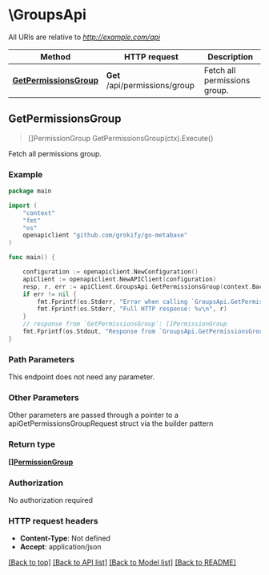 # \GroupsApi

All URIs are relative to *http://example.com/api*

Method | HTTP request | Description
------------- | ------------- | -------------
[**GetPermissionsGroup**](GroupsApi.md#GetPermissionsGroup) | **Get** /api/permissions/group | Fetch all permissions group.



## GetPermissionsGroup

> []PermissionGroup GetPermissionsGroup(ctx).Execute()

Fetch all permissions group.



### Example

```go
package main

import (
    "context"
    "fmt"
    "os"
    openapiclient "github.com/grokify/go-metabase"
)

func main() {

    configuration := openapiclient.NewConfiguration()
    apiClient := openapiclient.NewAPIClient(configuration)
    resp, r, err := apiClient.GroupsApi.GetPermissionsGroup(context.Background()).Execute()
    if err != nil {
        fmt.Fprintf(os.Stderr, "Error when calling `GroupsApi.GetPermissionsGroup``: %v\n", err)
        fmt.Fprintf(os.Stderr, "Full HTTP response: %v\n", r)
    }
    // response from `GetPermissionsGroup`: []PermissionGroup
    fmt.Fprintf(os.Stdout, "Response from `GroupsApi.GetPermissionsGroup`: %v\n", resp)
}
```

### Path Parameters

This endpoint does not need any parameter.

### Other Parameters

Other parameters are passed through a pointer to a apiGetPermissionsGroupRequest struct via the builder pattern


### Return type

[**[]PermissionGroup**](PermissionGroup.md)

### Authorization

No authorization required

### HTTP request headers

- **Content-Type**: Not defined
- **Accept**: application/json

[[Back to top]](#) [[Back to API list]](../README.md#documentation-for-api-endpoints)
[[Back to Model list]](../README.md#documentation-for-models)
[[Back to README]](../README.md)

